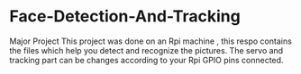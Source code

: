# Face-Detection-And-Tracking
Major Project
This project was done on an Rpi machine , this respo contains the files which help you detect and recognize the pictures.
The servo and tracking part can be changes according to your Rpi GPIO pins connected.
